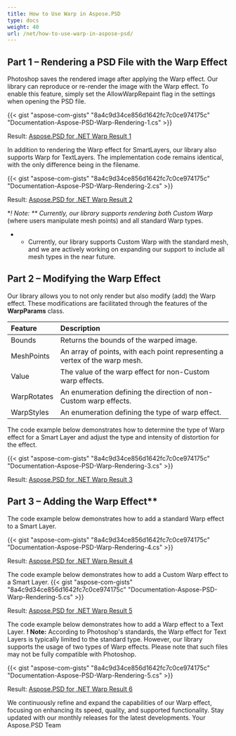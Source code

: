 ```yaml
---
title: How to Use Warp in Aspose.PSD
type: docs
weight: 40
url: /net/how-to-use-warp-in-aspose-psd/
---
```


## **Part 1 – Rendering a PSD File with the Warp Effect**

Photoshop saves the rendered image after applying the Warp effect. Our library can reproduce or re-render the image with the Warp effect. To enable this feature, simply set the AllowWarpRepaint flag in the settings when opening the PSD file. 

{{< gist "aspose-com-gists" "8a4c9d34ce856d1642fc7c0ce974175c" "Documentation-Aspose-PSD-Warp-Rendering-1.cs" >}}

Result:
[Aspose.PSD for .NET Warp Result 1](warp1.png)

In addition to rendering the Warp effect for SmartLayers, our library also supports Warp for TextLayers. The implementation code remains identical, with the only difference being in the filename.

{{< gist "aspose-com-gists" "8a4c9d34ce856d1642fc7c0ce974175c" "Documentation-Aspose-PSD-Warp-Rendering-2.cs" >}}

Result:
[Aspose.PSD for .NET Warp Result 2](warp2.png)

**! Note: ** Currently, our library supports rendering both Custom Warp* (where users manipulate mesh points) and all standard Warp types.
* - Currently, our library supports Custom Warp with the standard mesh, and we are actively working on expanding our support to include all mesh types in the near future.


## **Part 2 – Modifying the Warp Effect**

Our library allows you to not only render but also modify (add) the Warp effect.
These modifications are facilitated through the features of the **WarpParams** class.

| **Feature**  | **Description**                                                         | 
|:-------------|:----------------------------------------------------------------------------|
| Bounds       | Returns the bounds of the warped image.                                     |
| MeshPoints   | An array of points, with each point representing a vertex of the warp mesh. |
| Value        | The value of the warp effect for non-Custom warp effects.                   |
| WarpRotates  | An enumeration defining the direction of non-Custom warp effects.           |
| WarpStyles   | An enumeration defining the type of warp effect.                            |

The code example below demonstrates how to determine the type of Warp effect for a Smart Layer and adjust the type and intensity of distortion for the effect.

{{< gist "aspose-com-gists" "8a4c9d34ce856d1642fc7c0ce974175c" "Documentation-Aspose-PSD-Warp-Rendering-3.cs" >}}

Result:
[Aspose.PSD for .NET Warp Result 3](warp3.png)

## Part 3 – Adding the Warp Effect**

The code example below demonstrates how to add a standard Warp effect to a Smart Layer.

{{< gist "aspose-com-gists" "8a4c9d34ce856d1642fc7c0ce974175c" "Documentation-Aspose-PSD-Warp-Rendering-4.cs" >}}

Result:
[Aspose.PSD for .NET Warp Result 4](warp4.png)

The code example below demonstrates how to add a Custom Warp effect to a Smart Layer.
{{< gist "aspose-com-gists" "8a4c9d34ce856d1642fc7c0ce974175c" "Documentation-Aspose-PSD-Warp-Rendering-5.cs" >}}

Result:
[Aspose.PSD for .NET Warp Result 5](warp5.png)

The code example below demonstrates how to add a Warp effect to a Text Layer. 
**! Note:** According to Photoshop's standards, the Warp effect for Text Layers is typically limited to the standard type. However, our library supports the usage of two types of Warp effects. Please note that such files may not be fully compatible with Photoshop.

{{< gist "aspose-com-gists" "8a4c9d34ce856d1642fc7c0ce974175c" "Documentation-Aspose-PSD-Warp-Rendering-5.cs" >}}

Result:
[Aspose.PSD for .NET Warp Result 6](warp6.png)

We continuously refine and expand the capabilities of our Warp effect, focusing on enhancing its speed, quality, and supported functionality. Stay updated with our monthly releases for the latest developments.
Your Aspose.PSD Team